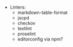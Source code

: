 - Linters:
  - markdown-table-format
  - jscpd
  - checkov
  - textlint
  - proselint
  - editorconfig via npm?
